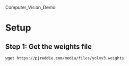 Computer_Vision_Demo

# Setup
## Step 1: Get the weights file
```
wget https://pjreddie.com/media/files/yolov3.weights

```